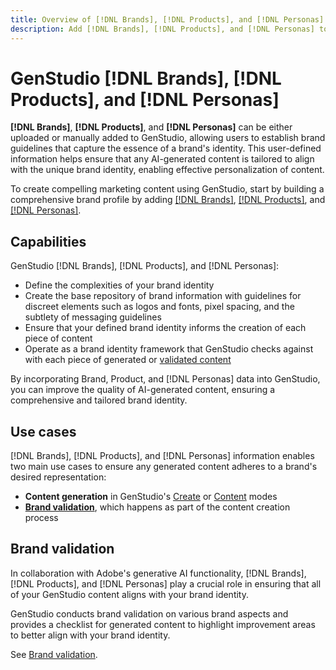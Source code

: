 ```yaml
---
title: Overview of [!DNL Brands], [!DNL Products], and [!DNL Personas]
description: Add [!DNL Brands], [!DNL Products], and [!DNL Personas] to GenStudio to create a comprehensive brand profile that includes all aspects of a brand's representation.
---
```


# GenStudio [!DNL Brands], [!DNL Products], and [!DNL Personas]

**[!DNL Brands]**, **[!DNL Products]**, and **[!DNL Personas]** can be either uploaded or manually added to GenStudio, allowing users to establish brand guidelines that capture the essence of a brand's identity. This user-defined information helps ensure that any AI-generated content is tailored to align with the unique brand identity, enabling effective personalization of content.

To create compelling marketing content using GenStudio, start by building a comprehensive brand profile by adding [[!DNL Brands]](/help/user-guide/references/brands.md), [[!DNL Products]](/help/user-guide/references/products.md), and [[!DNL Personas]](/help/user-guide/references/personas.md).

## Capabilities

GenStudio [!DNL Brands], [!DNL Products], and [!DNL Personas]:

* Define the complexities of your brand identity
* Create the base repository of brand information with guidelines for discreet elements such as logos and fonts, pixel spacing, and the subtlety of messaging guidelines
* Ensure that your defined brand identity informs the creation of each piece of content
* Operate as a brand identity framework that GenStudio checks against with each piece of generated or [validated content](#brand-validation)

By incorporating Brand, Product, and [!DNL Personas] data into GenStudio, you can improve the quality of AI-generated content, ensuring a comprehensive and tailored brand identity.

## Use cases

[!DNL Brands], [!DNL Products], and [!DNL Personas] information enables two main use cases to ensure any generated content adheres to a brand's desired representation:

* **Content generation** in GenStudio's [Create](/help/user-guide/create/overview.md) or [Content](/help/user-guide/content/overview.md) modes
* [**Brand validation**](#brand-validation), which happens as part of the content creation process

## Brand validation

In collaboration with Adobe's generative AI functionality, [!DNL Brands], [!DNL Products], and [!DNL Personas] play a crucial role in ensuring that all of your GenStudio content aligns with your brand identity.

GenStudio conducts brand validation on various brand aspects and provides a checklist for generated content to highlight improvement areas to better align with your brand identity.

See [Brand validation](/help/user-guide/references/brand-validation.md).


